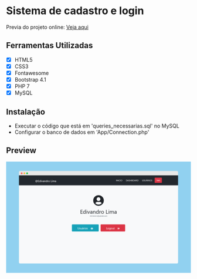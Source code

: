 # Sistema de cadastro e login
Previa do projeto online: [Veja aqui](http://sistema-de-cadastro-e-login.epizy.com)

## Ferramentas Utilizadas
- [x] HTML5
- [x] CSS3
- [x] Fontawesome
- [x] Bootstrap 4.1
- [x] PHP 7
- [x] MySQL

## Instalação
- Executar o código que está em 'queries_necessarias.sql' no MySQL
- Configurar o banco de dados em 'App/Connection.php'

## Preview
![Preview](./public/img/preview.png)
